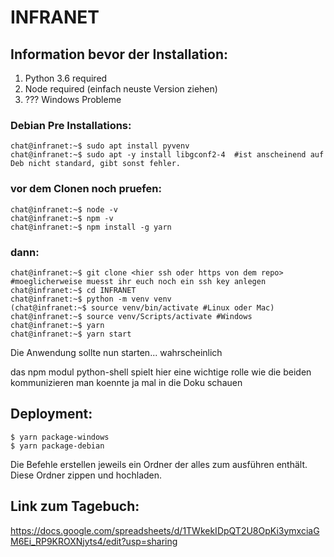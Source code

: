 # INFRANET


## Information bevor der Installation:

1. Python 3.6 required
2. Node required (einfach neuste Version ziehen)
3. ??? Windows Probleme

### Debian Pre Installations:

```console
chat@infranet:~$ sudo apt install pyvenv
chat@infranet:~$ sudo apt -y install libgconf2-4  #ist anscheinend auf Deb nicht standard, gibt sonst fehler.
```

### vor dem Clonen noch pruefen:

```console
chat@infranet:~$ node -v
chat@infranet:~$ npm -v
chat@infranet:~$ npm install -g yarn
```

### dann:

```console
chat@infranet:~$ git clone <hier ssh oder https von dem repo> #moeglicherweise muesst ihr euch noch ein ssh key anlegen
chat@infranet:~$ cd INFRANET
chat@infranet:~$ python -m venv venv
(chat@infranet:~$ source venv/bin/activate #Linux oder Mac)
chat@infranet:~$ source venv/Scripts/activate #Windows
chat@infranet:~$ yarn
chat@infranet:~$ yarn start

```

Die Anwendung sollte nun starten... wahrscheinlich 

das npm modul python-shell spielt hier eine wichtige rolle wie die beiden kommunizieren man koennte ja mal in die Doku schauen

## Deployment:

```
$ yarn package-windows
$ yarn package-debian
```

Die Befehle erstellen jeweils ein Ordner der alles zum ausführen enthält. Diese Ordner zippen und hochladen.


## Link zum Tagebuch:
https://docs.google.com/spreadsheets/d/1TWkekIDpQT2U8OpKi3ymxciaGM6Ei_RP9KROXNjyts4/edit?usp=sharing
